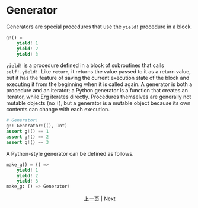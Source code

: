 # Generator

Generators are special procedures that use the `yield!` procedure in a block.

```python
g!() =
    yield! 1
    yield! 2
    yield! 3
```

`yield!` is a procedure defined in a block of subroutines that calls `self!.yield!`. Like `return`, it returns the value passed to it as a return value, but it has the feature of saving the current execution state of the block and executing it from the beginning when it is called again.
A generator is both a procedure and an iterator; a Python generator is a function that creates an iterator, while Erg iterates directly. Procedures themselves are generally not mutable objects (no `!`), but a generator is a mutable object because its own contents can change with each execution.

```python
# Generator!
g!: Generator!((), Int)
assert g!() == 1
assert g!() == 2
assert g!() == 3
```

A Python-style generator can be defined as follows.

```python
make_g() = () =>
    yield! 1
    yield! 2
    yield! 3
make_g: () => Generator!
```

<p align='center'>
    <a href='./33_package_system.md'>上一页</a> | Next
</p>
